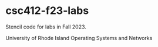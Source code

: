 # csc412-f23-labs

Stencil code for labs in Fall 2023.

University of Rhode Island
Operating Systems and Networks

